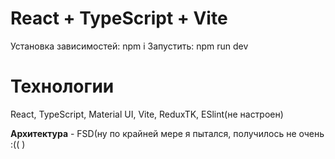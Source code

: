 # React + TypeScript + Vite

Установка зависимостей: npm i Запустить: npm run dev


# Технологии
React, TypeScript, Material UI, Vite, ReduxTK, ESlint(не настроен)

**Архитектура** - FSD(ну по крайней мере я пытался, получилось не очень :(( )